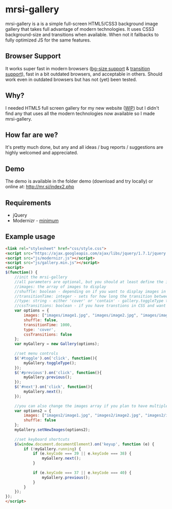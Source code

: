 mrsi-gallery
=============

mrsi-gallery is a is a simple full-screen HTML5/CSS3 background image gallery that takes full advantage of modern technologies. It uses CSS3 background-size and transitions when available. When not it fallbacks to fully optimized JS for the same features.

Browser Support
-------

It works super fast in modern browsers ([bg-size support](http://www.w3schools.com/cssref/css3_pr_background-size.asp) & [transition support](http://www.w3schools.com/cssref/css3_pr_transition.asp)), fast in a bit outdated browsers, and acceptable in others. Should work even in outdated browsers but has not (yet) been tested.

Why?
-------

I needed HTML5 full screen gallery for my new website ([WIP](http://mr.si/index2.php)) but I didn't find any that uses all the modern technologies now available so I made mrsi-gallery.

How far are we?
-------

It's pretty much done, but any and all ideas / bug reports / suggestions are highly welcomed and appreciated.

Demo
-------

The demo is available in the folder demo (download and try locally) or online at: http://mr.si/index2.php

Requirements
-------

* jQuery
* Modernizr - [minimum](http://www.modernizr.com/download/#-backgroundsize-csstransitions-iepp-prefixed-testprop-testallprops-domprefixes)

Example usage
-------
```html
<link rel="stylesheet" href="css/style.css">
<script src="https://ajax.googleapis.com/ajax/libs/jquery/1.7.1/jquery.min.js"></script>
<script src="js/modernizr.js"></script>
<script src="js/gallery.min.js"></script>
<script>
$(function() {
	//init the mrsi-gallery
	//all parameters are optional, but you should at least define the images if you want something to show :P
	//images: the array of images to display
	//shuffle: boolean - depending on if you want to display images in random order or not
	//transitionTime: integer - sets for how long the transition between images last on image change
	//type: string - either 'cover' or 'contain' - gallery.toggleType toggles between them
	//cssTransitions: boolean - if you have transtions in CSS and want to use that. It gives it major performance boost.
	var options = {
		images: ["images/image1.jpg", "images/image2.jpg", "images/image3.jpg"], //array of paths to images
		shuffle: false,
		transitionTime: 1000,
		type: 'cover',
		cssTransitions: false
	};
	var myGallery = new Gallery(options);
	
	//set menu controls
	$('#toggle').on('click', function(){
		myGallery.toggleType();
	});
	$('#previous').on('click', function(){
		myGallery.previous();
	});
	$('#next').on('click', function(){
		myGallery.next();
	});
	
	//you can also change the images array if you plan to have multiple galleries	
	var options2 = {
		images: ["images2/image1.jpg", "images2/image2.jpg", "images2/image3.jpg"], //array of paths to images in second gallery
		shuffle: false
	};
	myGallery.setNewImages(options2);
	
	//set keyboard shortcuts
	$(window.document.documentElement).on('keyup', function (e) {
		if (!myGallery.running) {
			if (e.keyCode === 39 || e.keyCode === 38) {
				myGallery.next();
			}
			
			if (e.keyCode === 37 || e.keyCode === 40) {
				myGallery.previous();
			}
		}
	});
});
</script>
```